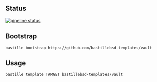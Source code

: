 ## Status
[![pipeline status](https://gitlab.com/bastillebsd-templates/vault/badges/master/pipeline.svg)](https://gitlab.com/bastillebsd-templates/vault/commits/master)

## Bootstrap

```shell
bastille bootstrap https://github.com/bastillebsd-templates/vault
```

## Usage

```shell
bastille template TARGET bastillebsd-templates/vault
```

